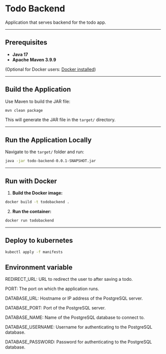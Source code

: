 # Todo Backend

Application that serves backend for the todo app.

---

## Prerequisites

* **Java 17**
* **Apache Maven 3.9.9**

(Optional for Docker users: [Docker installed](https://docs.docker.com/get-docker/))

---

## Build the Application

Use Maven to build the JAR file:

```bash
mvn clean package
```

This will generate the JAR file in the `target/` directory.

---

## Run the Application Locally

Navigate to the `target/` folder and run:

```bash
java -jar todo-backend-0.0.1-SNAPSHOT.jar
```

---

## Run with Docker

1. **Build the Docker image:**

```bash
docker build -t todobackend .
```

2. **Run the container:**

```bash
docker run todobackend
```

---

## Deploy to kubernetes

```bash
kubectl apply -f manifests
```

## Environment variable

REDIRECT_URL: URL to redirect the user to after saving a todo.

PORT: The port on which the application runs.

DATABASE_URL: Hostname or IP address of the PostgreSQL server.

DATABASE_PORT: Port of the PostgreSQL server.

DATABASE_NAME: Name of the PostgreSQL database to connect to.

DATABASE_USERNAME: Username for authenticating to the PostgreSQL database.

DATABASE_PASSWORD: Password for authenticating to the PostgreSQL database.

